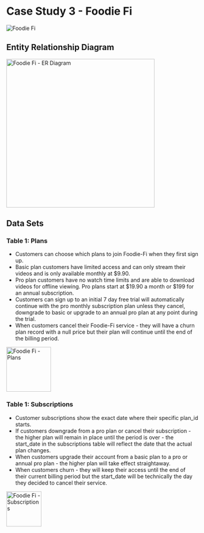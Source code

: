 # Case Study 3 - Foodie Fi
![Foodie Fi](https://8weeksqlchallenge.com/images/case-study-designs/3.png)
## Entity Relationship Diagram
<img width="389" alt="Foodie Fi - ER Diagram" src="https://user-images.githubusercontent.com/93120413/147627286-254bb9b4-b640-4ab9-ac52-40829d1344d2.png">

##  Data Sets
### Table 1: Plans
- Customers can choose which plans to join Foodie-Fi when they first sign up.
- Basic plan customers have limited access and can only stream their videos and is only available monthly at $9.90.
- Pro plan customers have no watch time limits and are able to download videos for offline viewing. Pro plans start at $19.90 a month or $199 for an annual subscription.
- Customers can sign up to an initial 7 day free trial will automatically continue with the pro monthly subscription plan unless they cancel, downgrade to basic or upgrade to an annual pro plan at any point during the trial.
- When customers cancel their Foodie-Fi service - they will have a churn plan record with a null price but their plan will continue until the end of the billing period.

<img width="117" alt="Foodie Fi - Plans" src="https://user-images.githubusercontent.com/93120413/147627288-d16c26b9-8c0c-4848-9893-ce4554afcfb8.png">

### Table 1: Subscriptions
- Customer subscriptions show the exact date where their specific plan_id starts.
- If customers downgrade from a pro plan or cancel their subscription - the higher plan will remain in place until the period is over - the start_date in the subscriptions table will reflect the date that the actual plan changes.
- When customers upgrade their account from a basic plan to a pro or annual pro plan - the higher plan will take effect straightaway.
- When customers churn - they will keep their access until the end of their current billing period but the start_date will be technically the day they decided to cancel their service.

<img width="92" alt="Foodie Fi - Subscriptions" src="https://user-images.githubusercontent.com/93120413/147627289-79839ae8-0687-4750-8b0e-5a3a5f1872e2.png">
